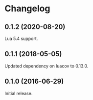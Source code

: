 # Changelog

## 0.1.2 (2020-08-20)

Lua 5.4 support.

## 0.1.1 (2018-05-05)

Updated dependency on luacov to 0.13.0.

## 0.1.0 (2016-06-29)

Initial release.
